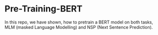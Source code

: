 # Pre-Training-BERT

In this repo, we have shown, how to pretrain a BERT model on both tasks, MLM (masked Language Modelling) and NSP (Next Sentence Prediction).
